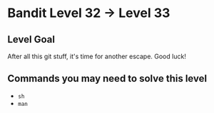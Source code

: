 # Bandit Level 32 → Level 33

## Level Goal

After all this git stuff, it's time for another escape. Good luck!

## Commands you may need to solve this level

- `sh`
- `man`
